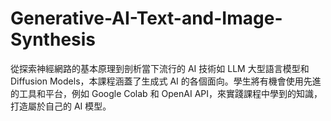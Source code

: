 # Generative-AI-Text-and-Image-Synthesis
從探索神經網路的基本原理到剖析當下流行的 AI 技術如 LLM 大型語言模型和 Diffusion Models，本課程涵蓋了生成式 AI 的各個面向。學生將有機會使用先進的工具和平台，例如 Google Colab 和 OpenAI API，來實踐課程中學到的知識，打造屬於自己的 AI 模型。
